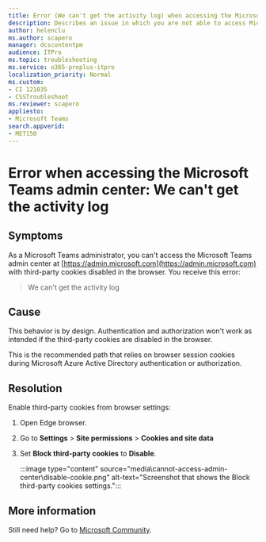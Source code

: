 ```yaml
---
title: Error (We can't get the activity log) when accessing the Microsoft Teams admin center
description: Describes an issue in which you are not able to access Microsoft Teams admin center. Provides a solution.
author: helenclu
ms.author: scapero
manager: dcscontentpm
audience: ITPro 
ms.topic: troubleshooting 
ms.service: o365-proplus-itpro
localization_priority: Normal
ms.custom: 
- CI 121035
- CSSTroubleshoot
ms.reviewer: scapero
appliesto:
- Microsoft Teams
search.appverid: 
- MET150
---
```


# Error when accessing the Microsoft Teams admin center: We can't get the activity log

## Symptoms

As a Microsoft Teams administrator, you can't access the Microsoft Teams admin center at [https://admin.microsoft.com](https://admin.microsoft.com) with third-party cookies disabled in the browser. You receive this error:

> We can't get the activity log

## Cause

This behavior is by design. Authentication and authorization won't work as intended if the third-party cookies are disabled in the browser.

This is the recommended path that relies on browser session cookies during Microsoft Azure Active Directory authentication or authorization.

## Resolution

Enable third-party cookies from browser settings:

1. Open Edge browser.
2. Go to **Settings** > **Site permissions** > **Cookies and site data**
3. Set **Block third-party cookies** to **Disable**.

    :::image type="content" source="media\cannot-access-admin-center\disable-cookie.png" alt-text="Screenshot that shows the Block third-party cookies settings.":::

## More information

Still need help? Go to [Microsoft Community](https://answers.microsoft.com).
